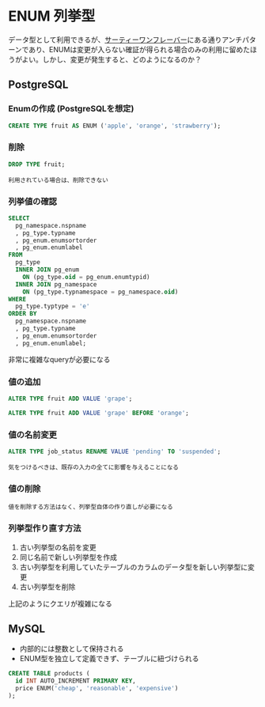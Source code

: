 # ENUM 列挙型 

データ型として利用できるが、[サーティーワンフレーバー](./anti-patterns.md)にある通りアンチパターンであり、ENUMは変更が入らない確証が得られる場合のみの利用に留めたほうがよい。しかし、変更が発生すると、どのようになるのか？


## PostgreSQL

### Enumの作成 (PostgreSQLを想定)

```sql
CREATE TYPE fruit AS ENUM ('apple', 'orange', 'strawberry');
```

### 削除

```sql
DROP TYPE fruit;
```

`利用されている場合は、削除できない`

### 列挙値の確認

```sql
SELECT
  pg_namespace.nspname
  , pg_type.typname
  , pg_enum.enumsortorder
  , pg_enum.enumlabel
FROM
  pg_type
  INNER JOIN pg_enum
    ON (pg_type.oid = pg_enum.enumtypid)
  INNER JOIN pg_namespace
    ON (pg_type.typnamespace = pg_namespace.oid)
WHERE
  pg_type.typtype = 'e'
ORDER BY
  pg_namespace.nspname
  , pg_type.typname
  , pg_enum.enumsortorder
  , pg_enum.enumlabel;
```

非常に複雑なqueryが必要になる

### 値の追加

```sql
ALTER TYPE fruit ADD VALUE 'grape';

ALTER TYPE fruit ADD VALUE 'grape' BEFORE 'orange';
```

### 値の名前変更

```sql
ALTER TYPE job_status RENAME VALUE 'pending' TO 'suspended';
```

`気をつけるべきは、既存の入力の全てに影響を与えることになる`

### 値の削除

`値を削除する方法はなく、列挙型自体の作り直しが必要になる`

### 列挙型作り直す方法

1. 古い列挙型の名前を変更
2. 同じ名前で新しい列挙型を作成
3. 古い列挙型を利用していたテーブルのカラムのデータ型を新しい列挙型に変更
4. 古い列挙型を削除

上記のようにクエリが複雑になる

## MySQL

- 内部的には整数として保持される
- ENUM型を独立して定義できず、テーブルに紐づけられる

```sql
CREATE TABLE products (
  id INT AUTO_INCREMENT PRIMARY KEY,
  price ENUM('cheap', 'reasonable', 'expensive')
);
```